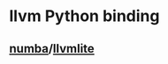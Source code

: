 # llvm Python binding

## [numba](https://github.com/numba)/**[llvmlite](https://github.com/numba/llvmlite)**